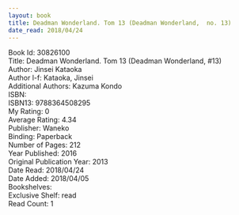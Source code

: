 ```yaml
---
layout: book
title: Deadman Wonderland. Tom 13 (Deadman Wonderland,  no. 13)
date_read: 2018/04/24
---
```


Book Id: 30826100<br />
Title: Deadman Wonderland. Tom 13 (Deadman Wonderland, #13)<br />
Author: Jinsei Kataoka<br />
Author l-f: Kataoka, Jinsei<br />
Additional Authors: Kazuma Kondo<br />
ISBN: <br />
ISBN13: 9788364508295<br />
My Rating: 0<br />
Average Rating: 4.34<br />
Publisher: Waneko<br />
Binding: Paperback<br />
Number of Pages: 212<br />
Year Published: 2016<br />
Original Publication Year: 2013<br />
Date Read: 2018/04/24<br />
Date Added: 2018/04/05<br />
Bookshelves: <br />
Exclusive Shelf: read<br />
Read Count: 1<br />


